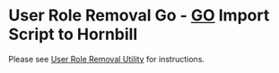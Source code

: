 # User Role Removal Go - [GO](https://golang.org/) Import Script to Hornbill

Please see [User Role Removal Utility](https://wiki.hornbill.com/index.php?title=User_Role_Removal_Utility) for instructions.
